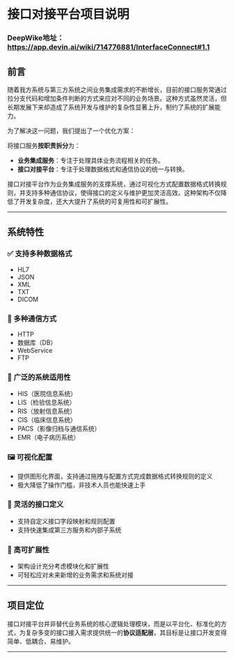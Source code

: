 # 接口对接平台项目说明

### DeepWike地址： https://app.devin.ai/wiki/714776881/InterfaceConnect#1.1

## 前言

随着我方系统与第三方系统之间业务集成需求的不断增长，目前的接口服务常通过拉分支代码和增加条件判断的方式来应对不同的业务场景。这种方式虽然灵活，但长期发展下来却造成了系统开发与维护的复杂性显著上升，制约了系统的扩展能力。

为了解决这一问题，我们提出了一个优化方案：

将接口服务**按职责拆分**为：
- **业务集成服务**：专注于处理具体业务流程相关的任务。
- **接口对接平台**：专注于处理数据格式和通信协议的统一与转换。

接口对接平台作为业务集成服务的支撑系统，通过可视化方式配置数据格式转换规则，并支持多种通信协议，使得接口的定义与维护更加灵活高效。这种架构不仅降低了开发复杂度，还大大提升了系统的可复用性和可扩展性。

---

## 系统特性

### ✅ 支持多种数据格式
- HL7
- JSON
- XML
- TXT
- DICOM

### 🔄 多种通信方式
- HTTP
- 数据库（DB）
- WebService
- FTP

### 🧩 广泛的系统适用性
- HIS（医院信息系统）
- LIS（检验信息系统）
- RIS（放射信息系统）
- CIS（临床信息系统）
- PACS（影像归档与通信系统）
- EMR（电子病历系统）

### 🖼 可视化配置
- 提供图形化界面，支持通过拖拽与配置方式完成数据格式转换规则的定义
- 极大降低了操作门槛，非技术人员也能快速上手

### 🧷 灵活的接口定义
- 支持自定义接口字段映射和规则配置
- 支持快速集成第三方服务和内部子系统

### 🚀 高可扩展性
- 架构设计充分考虑模块化和扩展性
- 可轻松应对未来新增的业务需求和系统对接

---

## 项目定位

接口对接平台并非替代业务系统的核心逻辑处理模块，而是以平台化、标准化的方式，为复杂多变的接口接入需求提供统一的**协议适配层**，其目标是让接口开发变得简单、低耦合、易维护。

---
